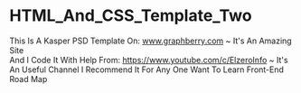 # HTML_And_CSS_Template_Two
This Is A Kasper PSD Template On: www.graphberry.com ~ It's An Amazing Site   
And I Code It With Help From: https://www.youtube.com/c/ElzeroInfo ~ It's An Useful Channel I Recommend It For Any One Want To Learn Front-End Road Map
